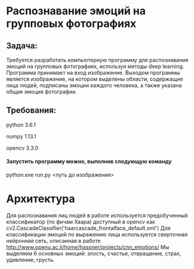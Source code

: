 # Распознавание эмоций на групповых фотографиях

## Задача:
Требуется разработать компьютерную программу для распознавания эмоций на групповых фотографиях, используя методы deep learning.
Программа принимает на вход изображение. Выходом программы является изображение, на котором выделены области, содержащие лица людей, подписаны эмоции каждого человека, а также указана общая эмоция фотографии.

## Требования:

python 3.6.1

numpy 1.13.1

opencv 3.3.0

#### Запустить программу можно, выполнив следующую команду

python.exe run.py <путь до изображения>

# Архитектура

Для распознавания лиц людей в работе используется предобученный классификатор (по фичам Хаара) доступный в opencv как cv2.CascadeClassifier('haarcascade_frontalface_default.xml')
Для классификации эмоций по выражению лица используется сверточная нейронная сеть, описанная в работе http://www.openu.ac.il/home/hassner/projects/cnn_emotions/ Мы выделяем 6 основных эмоций: злость, счастье, отвращение, страх, удивление, грусть. 

